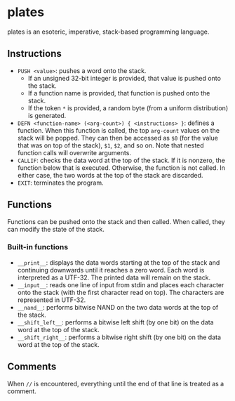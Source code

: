 # plates

plates is an esoteric, imperative, stack-based programming language.

## Instructions

- `PUSH <value>`: pushes a word onto the stack.
    - If an unsigned 32-bit integer is provided, that value is pushed onto the stack.
    - If a function name is provided, that function is pushed onto the stack.
    - If the token `*` is provided, a random byte (from a uniform distribution) is generated.
- `DEFN <function-name> (<arg-count>) { <instructions> }`: defines a function. When this function is called, the top `arg-count` values on the stack will be popped. They can then be accessed as `$0` (for the value that was on top of the stack), `$1`, `$2`, and so on. Note that nested function calls will overwrite arguments.
- `CALLIF`: checks the data word at the top of the stack. If it is nonzero, the function below that is executed. Otherwise, the function is not called. In either case, the two words at the top of the stack are discarded.
- `EXIT`: terminates the program.

## Functions

Functions can be pushed onto the stack and then called. When called, they can modify the state of the stack.

### Built-in functions

- `__print__`: displays the data words starting at the top of the stack and continuing downwards until it reaches a zero word. Each word is interpreted as a UTF-32. The printed data will remain on the stack.
- `__input__`: reads one line of input from stdin and places each character onto the stack (with the first character read on top). The characters are represented in UTF-32.
- `__nand__`: performs bitwise NAND on the two data words at the top of the stack.
- `__shift_left__`: performs a bitwise left shift (by one bit) on the data word at the top of the stack.
- `__shift_right__`: performs a bitwise right shift (by one bit) on the data word at the top of the stack.

## Comments

When `//` is encountered, everything until the end of that line is treated as a comment.
